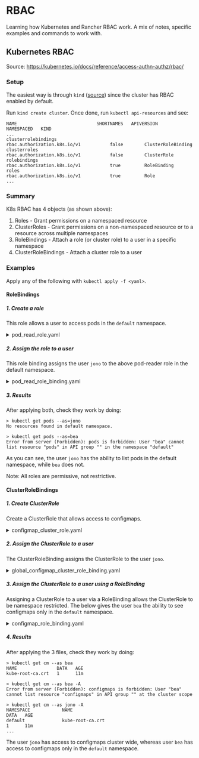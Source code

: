 # RBAC

Learning how Kubernetes and Rancher RBAC work. A mix of notes, specific examples and commands to work with.

## Kubernetes RBAC

Source: https://kubernetes.io/docs/reference/access-authn-authz/rbac/

### Setup

The easiest way is through `kind` ([source](https://kind.sigs.k8s.io/docs/user/quick-start/)) since the cluster has RBAC enabled by default.

Run `kind create cluster`. Once done, run `kubectl api-resources` and see:

```
NAME                              SHORTNAMES   APIVERSION                             NAMESPACED   KIND
...
clusterrolebindings                            rbac.authorization.k8s.io/v1           false        ClusterRoleBinding
clusterroles                                   rbac.authorization.k8s.io/v1           false        ClusterRole
rolebindings                                   rbac.authorization.k8s.io/v1           true         RoleBinding
roles                                          rbac.authorization.k8s.io/v1           true         Role
...
```

### Summary

K8s RBAC has 4 objects (as shown above):

1. Roles - Grant permissions on a namespaced resource
3. ClusterRoles - Grant permissions on a non-namespaced resource or to a resource across multiple namespaces
4. RoleBindings - Attach a role (or cluster role) to a user in a specific namespace
5. ClusterRoleBindings - Attach a cluster role to a user

### Examples

Apply any of the following with `kubectl apply -f <yaml>`.

#### RoleBindings

##### 1. Create a role

This role allows a user to access pods in the `default` namespace.

<details> 
  <summary>pod_read_role.yaml</summary>

```
apiVersion: rbac.authorization.k8s.io/v1
kind: Role
metadata:
  namespace: default
  name: pod-reader
rules:
- apiGroups: [""] # "" indicates the core API group
  resources: ["pods"]
  verbs: ["get", "watch", "list"]

```

</details>


##### 2. Assign the role to a user

This role binding assigns the user `jono` to the above pod-reader role in the default namespace.

<details>
  <summary>pod_read_role_binding.yaml</summary>

```
apiVersion: rbac.authorization.k8s.io/v1
# This role binding allows "jono" to read pods in the "default" namespace.
# You need to already have a Role named "pod-reader" in that namespace.
kind: RoleBinding
metadata:
  name: read-pods
  namespace: default
subjects:
# You can specify more than one "subject"
- kind: User
  name: jono # "name" is case sensitive
  apiGroup: rbac.authorization.k8s.io
roleRef:
  # "roleRef" specifies the binding to a Role / ClusterRole
  kind: Role #this must be Role or ClusterRole
  name: pod-reader # this must match the name of the Role or ClusterRole you wish to bind to
  apiGroup: rbac.authorization.k8s.io
```

</details>

##### 3. Results

After applying both, check they work by doing:

```
> kubectl get pods --as=jono
No resources found in default namespace.

> kubectl get pods --as=bea
Error from server (Forbidden): pods is forbidden: User "bea" cannot list resource "pods" in API group "" in the namespace "default"
```

As you can see, the user `jono` has the ability to list pods in the default namespace, while `bea` does not.

Note: All roles are permissive, not restrictive.

#### ClusterRoleBindings

##### 1. Create ClusterRole

Create a ClusterRole that allows access to configmaps.

<details>
  <summary>configmap_cluster_role.yaml</summary>

```
apiVersion: rbac.authorization.k8s.io/v1
kind: ClusterRole
metadata:
  # "namespace" omitted since ClusterRoles are not namespaced
  name: configmap-reader
rules:
- apiGroups: [""]
  resources: ["configmaps"]
  verbs: ["get", "watch", "list"]
```
</details>

##### 2. Assign the ClusterRole to a user

The ClusterRoleBinding assigns the ClusterRole to the user `jono`.

<details>
  <summary>global_configmap_cluster_role_binding.yaml</summary>

```
apiVersion: rbac.authorization.k8s.io/v1
kind: ClusterRoleBinding
metadata:
  name: read-configmaps-global
subjects:
- kind: User
  name: jono # Name is case sensitive
  apiGroup: rbac.authorization.k8s.io
roleRef:
  kind: ClusterRole
  name: configmap-reader
  apiGroup: rbac.authorization.k8s.io
```
</details>

##### 3. Assign the ClusterRole to a user using a RoleBinding

Assigning a ClusterRole to a user via a RoleBinding allows the ClusterRole to be namespace restricted. The below gives the user `bea` the ability to see configmaps only in the `default` namespace.

<details>
  <summary>configmap_role_binding.yaml</summary>

```
apiVersion: rbac.authorization.k8s.io/v1
kind: RoleBinding
metadata:
  name: read-configmaps
  namespace: default
subjects:
- kind: User
  name: bea # Name is case sensitive
  apiGroup: rbac.authorization.k8s.io
roleRef:
  kind: ClusterRole
  name: configmap-reader
  apiGroup: rbac.authorization.k8s.io
```
</details>

##### 4. Results

After applying the 3 files, check they work by doing:

```
> kubectl get cm --as bea
NAME               DATA   AGE
kube-root-ca.crt   1      11m

> kubectl get cm --as bea -A
Error from server (Forbidden): configmaps is forbidden: User "bea" cannot list resource "configmaps" in API group "" at the cluster scope

> kubectl get cm --as jono -A
NAMESPACE            NAME                                                   DATA   AGE
default              kube-root-ca.crt                                       1      11m
...
```

The user `jono` has access to configmaps cluster wide, whereas user `bea` has access to configmaps only in the `default` namespace.
